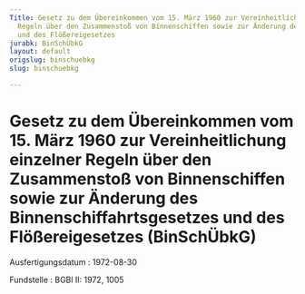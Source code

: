 ```yaml
---
Title: Gesetz zu dem Übereinkommen vom 15. März 1960 zur Vereinheitlichung einzelner
  Regeln über den Zusammenstoß von Binnenschiffen sowie zur Änderung des Binnenschiffahrtsgesetzes
  und des Flößereigesetzes
jurabk: BinSchÜbkG
layout: default
origslug: binschuebkg
slug: binschuebkg

---
```


# Gesetz zu dem Übereinkommen vom 15. März 1960 zur Vereinheitlichung einzelner Regeln über den Zusammenstoß von Binnenschiffen sowie zur Änderung des Binnenschiffahrtsgesetzes und des Flößereigesetzes (BinSchÜbkG)

Ausfertigungsdatum
:   1972-08-30

Fundstelle
:   BGBl II: 1972, 1005

